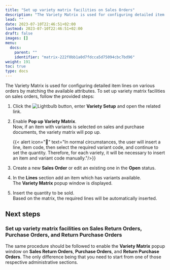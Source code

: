 ```yaml
---
title: "Set up variety matrix facilities on Sales Orders"
description: "The Variety Matrix is used for configuring detailed item lines on various orders by matching the available attributes."
lead: ""
date: 2023-07-10T22:46:51+02:00
lastmod: 2023-07-10T22:46:51+02:00
draft: false
images: []
menu:
  docs:
    parent: ""
    identifier: "matrix-222f0bb1a0d7fdcca5d75094cbc7bd96"
weight: 191
toc: true
type: docs
---
```


The Variety Matrix is used for configuring detailed item lines on various orders by matching the available attributes. To set up variety matrix facilities on sales orders, follow the provided steps: 

1. Click the ![Lightbulb](Lightbulb_icon.PNG) button, enter **Variety Setup** and open the related link.   
2. Enable **Pop up Variety Matrix**.     
   Now, if an item with variants is selected on sales and purchase documents, the variety matrix will pop up. 
    
    {{< alert icon="📝" text="In normal circumstances, the user will insert a line, item code, then select the required variant code, and continue to set the quantity. Therefore, for each variety, it will be necessary to insert an item and variant code manually."/>}}

3. Create a new **Sales Order** or edit an existing one in the **Open** status.
4. In the **Lines** section add an item which has variants available.     
   The **Variety Matrix** popup window is displayed.     
5. Insert the quantity to be sold.      
   Based on the matrix, the required lines will be automatically inserted. 

## Next steps

### Set up variety matrix facilities on Sales Return Orders, Purchase Orders, and Return Purchase Orders

The same procedure should be followed to enable the **Variety Matrix** popup window on **Sales Return Orders**, **Purchase Orders**, and **Return Purchase Orders**. The only difference being that you need to start from one of those respective administrative sections. 
